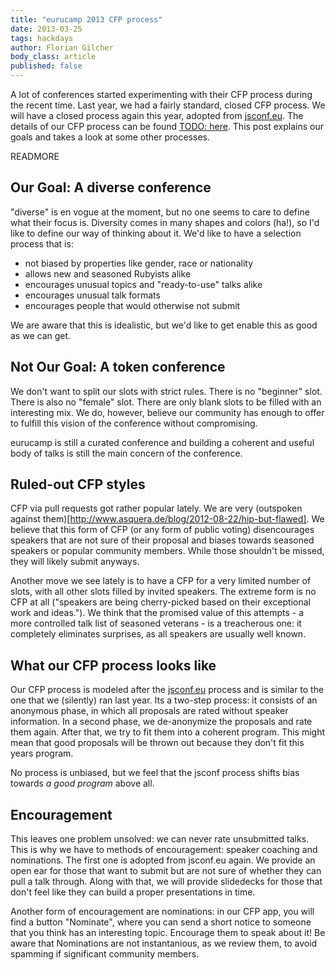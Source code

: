 ```yaml
---
title: "eurucamp 2013 CFP process"
date: 2013-03-25
tags: hackdays
author: Florian Gilcher
body_class: article
published: false
---
```


A lot of conferences started experimenting with their CFP process during the recent time. Last year, we had a fairly standard, closed CFP process. We will have a closed process again this year, adopted from [jsconf.eu](http://jsconf.eu). The details of our CFP process can be found [TODO: here](). This post explains our goals and takes a look at some other processes.

READMORE

## Our Goal: A diverse conference

"diverse" is en vogue at the moment, but no one seems to care to define what their focus is. Diversity comes in many shapes and colors (ha!), so I'd like to define our way of thinking about it. We'd like to have a selection process that is:

* not biased by properties like gender, race or nationality
* allows new and seasoned Rubyists alike
* encourages unusual topics and "ready-to-use" talks alike
* encourages unusual talk formats
* encourages people that would otherwise not submit

We are aware that this is idealistic, but we'd like to get enable this as good as we can get.

## Not Our Goal: A token conference

We don't want to split our slots with strict rules. There is no "beginner" slot. There is also no "female" slot. There are only blank slots to be filled with an interesting mix. We do, however, believe our community has enough to offer to fulfill this vision of the conference without compromising.

eurucamp is still a curated conference and building a coherent and useful body of talks is still the main concern of the conference.

## Ruled-out CFP styles

CFP via pull requests got rather popular lately. We are very (outspoken against them)[http://www.asquera.de/blog/2012-08-22/hip-but-flawed]. We believe that this form of CFP (or any form of public voting) disencourages speakers that are not sure of their proposal and biases towards seasoned speakers or popular community members. While those shouldn't be missed, they will likely submit anyways.

Another move we see lately is to have a CFP for a very limited number of slots, with all other slots filled by invited speakers. The extreme form is no CFP at all ("speakers are being cherry-picked based on their exceptional work and ideas."). We think that the promised value of this attempts - a more controlled talk list of seasoned veterans - is a treacherous one: it completely eliminates surprises, as all speakers are usually well known.

## What our CFP process looks like

Our CFP process is modeled after the [jsconf.eu](https://jsconf.eu) process and is similar to the one that we (silently) ran last year. Its a two-step process: it consists of an anonymous phase, in which all proposals are rated without speaker information. In a second phase, we de-anonymize the proposals and rate them again. After that, we try to fit them into a coherent program. This might mean that good proposals will be thrown out because they don't fit this years program.

No process is unbiased, but we feel that the jsconf process shifts bias towards _a good program_ above all.

## Encouragement

This leaves one problem unsolved: we can never rate unsubmitted talks. This is why we have to methods of encouragement: speaker coaching and nominations. The first one is adopted from jsconf.eu again. We provide an open ear for those that want to submit but are not sure of whether they can pull a talk through.  Along with that, we will provide slidedecks for those that don't feel like they can build a proper presentations in time.

Another form of encouragement are nominations: in our CFP app, you will find a button "Nominate", where you can send a short notice to someone that you think has an interesting topic. Encourage them to speak about it! Be aware that Nominations are not instantanious, as we review them, to avoid spamming if significant community members.
